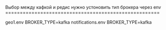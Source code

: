 Выбор между кафкой и редис нужно устоновить тип брокера через env
    =====================================================
    
geo1\.env BROKER_TYPE=kafka
notifications\.env BROKER_TYPE=kafka
